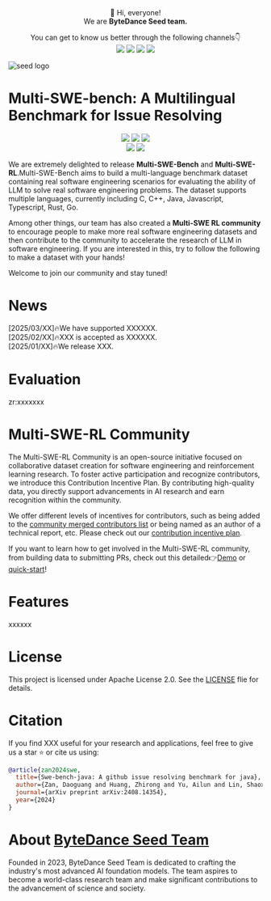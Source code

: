 <div align="center">
 👋 Hi, everyone! 
    <br>
    We are <b>ByteDance Seed team.</b>
</div>

<p align="center">
  You can get to know us better through the following channels👇
  <br>
  <a href="https://team.doubao.com/">
    <img src="https://img.shields.io/badge/Website-%231e37ff?style=for-the-badge&logo=bytedance&logoColor=white"></a>
  <a href="https://github.com/user-attachments/assets/93481cda-a7f3-47f3-b333-fe6b3da86b78">
    <img src="https://img.shields.io/badge/WeChat-07C160?style=for-the-badge&logo=wechat&logoColor=white"></a>
 <a href="https://www.xiaohongshu.com/user/profile/668e7e15000000000303157d?xsec_token=ABl2-aqekpytY6A8TuxjrwnZskU-6BsMRE_ufQQaSAvjc%3D&xsec_source=pc_search">
    <img src="https://img.shields.io/badge/Xiaohongshu-%23FF2442?style=for-the-badge&logo=xiaohongshu&logoColor=white"></a>
  <a href="https://www.zhihu.com/org/dou-bao-da-mo-xing-tuan-dui/">
    <img src="https://img.shields.io/badge/zhihu-%230084FF?style=for-the-badge&logo=zhihu&logoColor=white"></a>
</p>

![seed logo](https://github.com/user-attachments/assets/c42e675e-497c-4508-8bb9-093ad4d1f216)

<!-- 注释：以上为Seed官方信息，可直接复制使用，请注意导入“Seed WeChat”（第12行）、“Seed logo”(第20行)图片替换 -->


# Multi-SWE-bench: A Multilingual Benchmark for Issue Resolving
<p align="center">
  <a href="https://github.com/bytedance/flux">
    <img src="https://img.shields.io/badge/Multi_SWE_bench-Project Page-yellow"></a>
  <a href="https://arxiv.org/pdf/2502.19811">
    <img src="https://img.shields.io/badge/Multi_SWE_bench-Tech Report-red"></a>
  <a href="XXXX">
    <img src="https://img.shields.io/badge/Multi_SWE_bench-Hugging Face-orange"></a>
  <br>
  <a href="https://github.com/user-attachments/assets/d3fcb3bf-466b-4efe-8c3f-5f85258202ae">
    <img src="https://img.shields.io/badge/Multi_SWE_bench-Wechat Communication Group-07C160"></a>
  <a href="XXX">
    <img src="https://img.shields.io/badge/License-XXX-blue"></a>
</p>

We are extremely delighted to release **Multi-SWE-Bench** and **Multi-SWE-RL**.Multi-SWE-Bench aims to build a multi-language benchmark dataset containing real software engineering scenarios for evaluating the ability of LLM to solve real software engineering problems. The dataset supports multiple languages, currently including C, C++, Java, Javascript, Typescript, Rust, Go.

Among other things, our team has also created a **Multi-SWE RL community** to encourage people to make more real software engineering datasets and then contribute to the community to accelerate the research of LLM in software engineering. If you are interested in this, try to follow the following to make a dataset with your hands!

Welcome to join our community and stay tuned!

<!-- 注释：以上为项目基础信息，以项目COMET举例，Comet一级标题（第25行）、徽章Comet名字（第28、30、32、34行）记得替换，徽章可按需使用
请注意，徽章可根据具体项目自定义，如技术成果落地页、技术成果报告/Paper、Hugging Face、项目微信交流群、License、打榜榜单等，更换名字和链接即可；
专属微信群出现在两个位置，第34行、第42行，可以联系EB同学创建 -->

# News
[2025/03/XX]🔥We have supported XXXXXX.
<br>
[2025/02/XX]🔥XXX is accepted as XXXXXX.
<br>
[2025/01/XX]🔥We release XXX.

# Evaluation
zr:xxxxxxx

# Multi-SWE-RL Community
The Multi-SWE-RL Community is an open-source initiative focused on collaborative dataset creation for software engineering and reinforcement learning research. To foster active participation and recognize contributors, we introduce this Contribution Incentive Plan. By contributing high-quality data, you directly support advancements in AI research and earn recognition within the community.  

We offer different levels of incentives for contributors, such as being added to the [community merged contributors list](https://github.com/users/multi-swe-bench/projects/3/views/9) or being named as an author of a technical report, etc. Please check out our [contribution incentive plan](doc/contribution-incentive-plan.md).

If you want to learn how to get involved in the Multi-SWE-RL community, from building data to submitting PRs, check out this detailed👉[Demo](doc/demo.md) or [quick-start](doc/build-dataset-quick-start.md)!
# Features
xxxxxx

# License
This project is licensed under Apache License 2.0. See the [LICENSE](/LICENSE) flie for details.
# Citation
If you find XXX useful for your research and applications, feel free to give us a star ⭐ or cite us using:

```bibtex
@article{zan2024swe,
  title={Swe-bench-java: A github issue resolving benchmark for java},
  author={Zan, Daoguang and Huang, Zhirong and Yu, Ailun and Lin, Shaoxin and Shi, Yifan and Liu, Wei and Chen, Dong and Qi, Zongshuai and Yu, Hao and Yu, Lei and others},
  journal={arXiv preprint arXiv:2408.14354},
  year={2024}
}
```
# About [ByteDance Seed Team](https://team.doubao.com/)

Founded in 2023, ByteDance Seed Team is dedicated to crafting the industry's most advanced AI foundation models. The team aspires to become a world-class research team and make significant contributions to the advancement of science and society.

<!-- 注释：About ByteDance Seed Team可直接复制使用 -->
